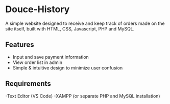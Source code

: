 # Douce-History
A simple website designed to receive and keep track of orders made on the site itself, built with HTML, CSS, Javascript, PHP and MySQL.

## Features  
- Input and save payment information  
- View order list in admin 
- Simple & intuitive design to minimize user confusion  

## Requirements
-Text Editor (VS Code)
-XAMPP (or separate PHP and MySQL installation)
